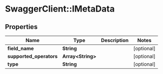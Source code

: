 # SwaggerClient::IMetaData

## Properties
Name | Type | Description | Notes
------------ | ------------- | ------------- | -------------
**field_name** | **String** |  | [optional] 
**supported_operators** | **Array&lt;String&gt;** |  | [optional] 
**type** | **String** |  | [optional] 

